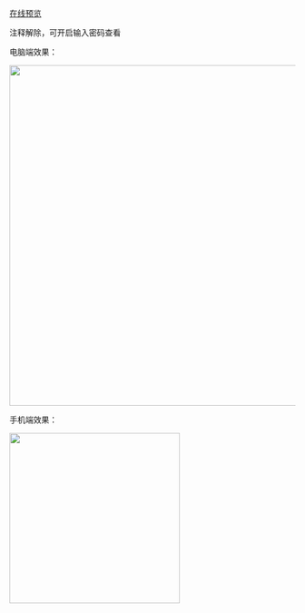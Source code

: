 [在线预览](https://resume-template-kappa.vercel.app)

注释解除，可开启输入密码查看

电脑端效果：

<img src="https://github.com/user-attachments/assets/5dd9abbb-a5d4-4518-9c45-edd9c25e8f24" width="600">

手机端效果：

<img src="https://github.com/user-attachments/assets/306f829c-b2fd-415f-90c1-1235d3441c4c](https://github.com/user-attachments/assets/970422dd-406f-4192-8985-e5ae9d6a4aaf" width="300">
